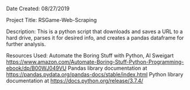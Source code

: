 Date Created:
08/27/2019

Project Title:
RSGame-Web-Scraping

Description:
This is a python script that downloads and saves a URL to a hard drive, parses it for desired info, and creates a pandas dataframe for further analysis.

Resources Used:
Automate the Boring Stuff with Python, Al Sweigart https://www.amazon.com/Automate-Boring-Stuff-Python-Programming-ebook/dp/B00WJ049VU
Pandas library documentation at https://pandas.pydata.org/pandas-docs/stable/index.html
Python library documentation at https://docs.python.org/release/3.7.4/
